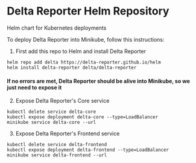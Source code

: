 # Delta Reporter Helm Repository
Helm chart for Kubernetes deployments

To deploy Delta Reporter into Minikube, follow this instructions:

1. First add this repo to Helm and install Delta Reporter

```
helm repo add delta https://delta-reporter.github.io/helm
helm install delta-reporter delta/delta-reporter
```

#### If no errors are met, Delta Reporter should be alive into Minikube, so we just need to expose it

2. Expose Delta Reporter's Core service

```
kubectl delete service delta-core
kubectl expose deployment delta-core --type=LoadBalancer
minikube service delta-core --url
```
3. Expose Delta Reporter's Frontend service

```
kubectl delete service delta-frontend
kubectl expose deployment delta-frontend --type=LoadBalancer
minikube service delta-frontend --url
```
